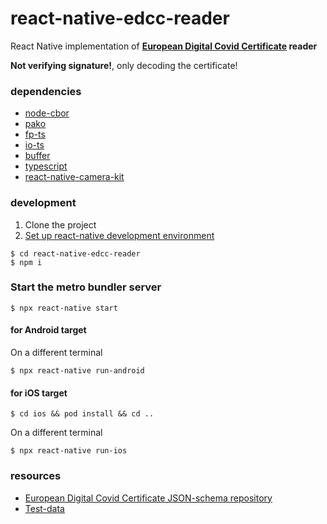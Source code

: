 # react-native-edcc-reader
 React Native implementation of <strong>[European Digital Covid Certificate](https://ec.europa.eu/info/live-work-travel-eu/coronavirus-response/safe-covid-19-vaccines-europeans/eu-digital-covid-certificate_en) reader</strong>
 
<strong>Not verifying signature!</strong>, only decoding the certificate!

### dependencies

* [node-cbor](https://github.com/hildjj/node-cbor)
* [pako](https://github.com/nodeca/pako)
* [fp-ts](https://github.com/gcanti/fp-ts)
* [io-ts](https://github.com/gcanti/io-ts)
* [buffer](https://github.com/feross/buffer)
* [typescript](https://github.com/microsoft/TypeScript)
* [react-native-camera-kit](https://github.com/teslamotors/react-native-camera-kit)

### development

1. Clone the project
2. [Set up react-native development environment](https://reactnative.dev/docs/environment-setup)

 ```console
$ cd react-native-edcc-reader
$ npm i
```
### Start the metro bundler server 

```console
$ npx react-native start
```
#### for Android target

On a different terminal
```console
$ npx react-native run-android
```

#### for iOS target

```console
$ cd ios && pod install && cd ..
```

On a different terminal
```console
$ npx react-native run-ios
```

### resources

* [European Digital Covid Certificate JSON-schema repository](https://github.com/ehn-dcc-development/ehn-dcc-schema)
* [Test-data](https://github.com/ehn-dcc-development/dcc-testdata)

